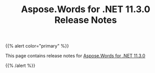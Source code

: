 ﻿---
title: Aspose.Words for .NET 11.3.0 Release Notes
second_title: Aspose.Words for .NET
articleTitle: Aspose.Words for .NET 11.3.0 Release Notes
linktitle: Aspose.Words for .NET 11.3.0 Release Notes
description: "Aspose.Words for .NET 11.3.0 Release Notes – the latest updates and fixes."
type: docs
weight: 80
url: /net/aspose-words-for-net-11-3-0-release-notes/
---

{{% alert color="primary" %}}

This page contains release notes for [Aspose.Words for .NET 11.3.0](https://www.nuget.org/packages/Aspose.Words/11.3.0)

{{% /alert %}}
